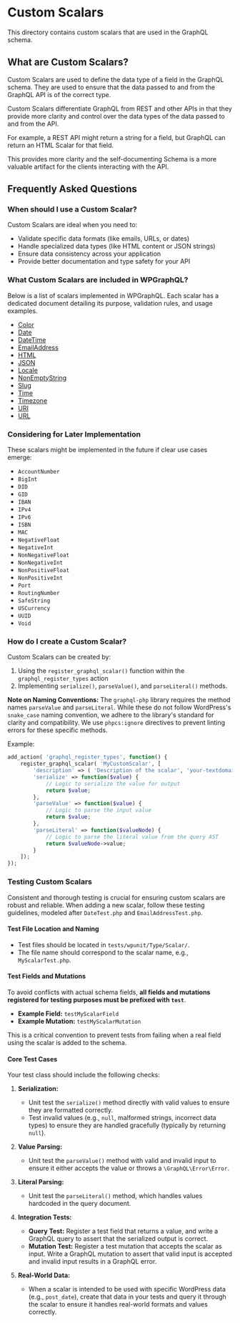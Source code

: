# Custom Scalars

This directory contains custom scalars that are used in the GraphQL schema.

## What are Custom Scalars?

Custom Scalars are used to define the data type of a field in the GraphQL schema. They are used to ensure that the data passed to and from the GraphQL API is of the correct type.

Custom Scalars differentiate GraphQL from REST and other APIs in that they provide more clarity and control over the data types of the data passed to and from the API.

For example, a REST API might return a string for a field, but GraphQL can return an HTML Scalar for that field.

This provides more clarity and the self-documenting Schema is a more valuable artifact for the clients interacting with the API.

## Frequently Asked Questions

### When should I use a Custom Scalar?

Custom Scalars are ideal when you need to:

- Validate specific data formats (like emails, URLs, or dates)
- Handle specialized data types (like HTML content or JSON strings)
- Ensure data consistency across your application
- Provide better documentation and type safety for your API

### What Custom Scalars are included in WPGraphQL?

Below is a list of scalars implemented in WPGraphQL. Each scalar has a dedicated document detailing its purpose, validation rules, and usage examples.

- [Color](./Color.md)
- [Date](./Date.md)
- [DateTime](./DateTime.md)
- [EmailAddress](./EmailAddress.md)
- [HTML](./HTML.md)
- [JSON](./JSON.md)
- [Locale](./Locale.md)
- [NonEmptyString](./NonEmptyString.md)
- [Slug](./Slug.md)
- [Time](./Time.md)
- [Timezone](./Timezone.md)
- [URI](./URI.md)
- [URL](./URL.md)

### Considering for Later Implementation

These scalars might be implemented in the future if clear use cases emerge:

- `AccountNumber`
- `BigInt`
- `DID`
- `GID`
- `IBAN`
- `IPv4`
- `IPv6`
- `ISBN`
- `MAC`
- `NegativeFloat`
- `NegativeInt`
- `NonNegativeFloat`
- `NonNegativeInt`
- `NonPositiveFloat`
- `NonPositiveInt`
- `Port`
- `RoutingNumber`
- `SafeString`
- `USCurrency`
- `UUID`
- `Void`

### How do I create a Custom Scalar?

Custom Scalars can be created by:

1. Using the `register_graphql_scalar()` function within the `graphql_register_types` action
2. Implementing `serialize()`, `parseValue()`, and `parseLiteral()` methods.

**Note on Naming Conventions:** The `graphql-php` library requires the method names `parseValue` and `parseLiteral`. While these do not follow WordPress's `snake_case` naming convention, we adhere to the library's standard for clarity and compatibility. We use `phpcs:ignore` directives to prevent linting errors for these specific methods.

Example:

```php
add_action( 'graphql_register_types', function() {
    register_graphql_scalar( 'MyCustomScalar', [
        'description' => ( 'Description of the scalar', 'your-textdomain' ),
        'serialize' => function($value) {
            // Logic to serialize the value for output
            return $value;
        },
        'parseValue' => function($value) {
            // Logic to parse the input value
            return $value;
        },
		'parseLiteral' => function($valueNode) {
			// Logic to parse the literal value from the query AST
			return $valueNode->value;
		}
    ]);
});
```

### Testing Custom Scalars

Consistent and thorough testing is crucial for ensuring custom scalars are robust and reliable. When adding a new scalar, follow these testing guidelines, modeled after `DateTest.php` and `EmailAddressTest.php`.

#### Test File Location and Naming

- Test files should be located in `tests/wpunit/Type/Scalar/`.
- The file name should correspond to the scalar name, e.g., `MyScalarTest.php`.

#### Test Fields and Mutations

To avoid conflicts with actual schema fields, **all fields and mutations registered for testing purposes must be prefixed with `test`**.

- **Example Field:** `testMyScalarField`
- **Example Mutation:** `testMyScalarMutation`

This is a critical convention to prevent tests from failing when a real field using the scalar is added to the schema.

#### Core Test Cases

Your test class should include the following checks:

1.  **Serialization:**

    - Unit test the `serialize()` method directly with valid values to ensure they are formatted correctly.
    - Test invalid values (e.g., `null`, malformed strings, incorrect data types) to ensure they are handled gracefully (typically by returning `null`).

2.  **Value Parsing:**

    - Unit test the `parseValue()` method with valid and invalid input to ensure it either accepts the value or throws a `\GraphQL\Error\Error`.

3.  **Literal Parsing:**

    - Unit test the `parseLiteral()` method, which handles values hardcoded in the query document.

4.  **Integration Tests:**

    - **Query Test:** Register a test field that returns a value, and write a GraphQL query to assert that the serialized output is correct.
    - **Mutation Test:** Register a test mutation that accepts the scalar as input. Write a GraphQL mutation to assert that valid input is accepted and invalid input results in a GraphQL error.

5.  **Real-World Data:**
    - When a scalar is intended to be used with specific WordPress data (e.g., `post_date`), create that data in your tests and query it through the scalar to ensure it handles real-world formats and values correctly.
